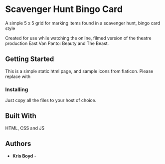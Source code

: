 # Scavenger Hunt Bingo Card

A simple 5 x 5 grid for marking items found in a scavenger hunt, bingo card style

Created for use while watching the online, filmed version of the theatre production East Van Panto: Beauty and The Beast.

## Getting Started

This is a simple static html page, and sample icons from flaticon. Please replace with

### Installing

Just copy all the files to your host of choice.

## Built With

HTML, CSS and JS

## Authors

- **Kris Boyd** -
